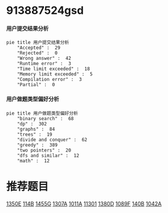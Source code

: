 # 913887524gsd

<!-- tabs:start -->



#### **用户提交结果分析**

```mermaid
pie title 用户提交结果分析
    "Accepted" :  29
    "Rejected" :  0
    "Wrong answer" :  42
    "Runtime error" :  3
    "Time limit exceeded" :  18
    "Memory limit exceeded" :  5
    "Compilation error" :  3
    "Partial" :  0
```

#### **用户做题类型偏好分析**

```mermaid
pie title 用户做题类型偏好分析
    "binary search" :  68
    "dp" :  302
    "graphs" :  84
    "trees" :  19
    "divide and conquer" :  62
    "greedy" :  389
    "two pointers" :  20
    "dfs and similar" :  12
    "math" :  12
```



<!-- tabs:end -->
# 推荐题目
[1350E](https://codeforces.com/contest/1350/problem/E)
[114B](https://codeforces.com/contest/114/problem/B)
[1455G](https://codeforces.com/contest/1455/problem/G)
[1307A](https://codeforces.com/contest/1307/problem/A)
[1011A](https://codeforces.com/contest/1011/problem/A)
[11301](https://codeforces.com/contest/1130/problem/1)
[1380D](https://codeforces.com/contest/1380/problem/D)
[1089F](https://codeforces.com/contest/1089/problem/F)
[140B](https://codeforces.com/contest/140/problem/B)
[1042A](https://codeforces.com/contest/1042/problem/A)
